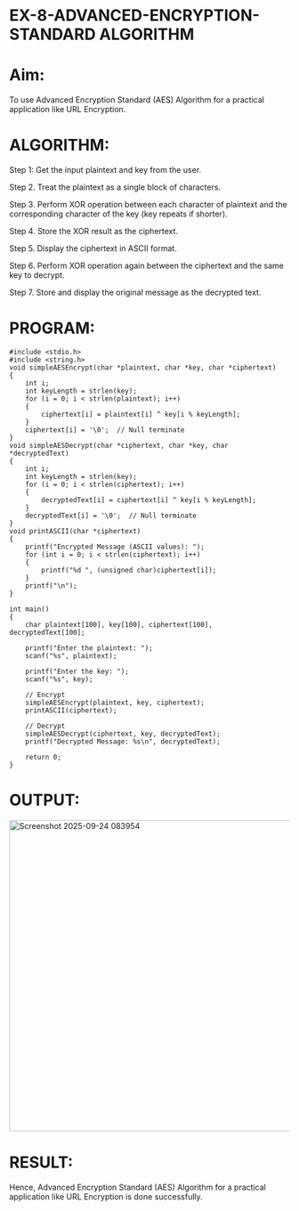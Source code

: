 # EX-8-ADVANCED-ENCRYPTION-STANDARD ALGORITHM
# Aim:
To use Advanced Encryption Standard (AES) Algorithm for a practical application like URL Encryption.

# ALGORITHM:
Step 1: Get the input plaintext and key from the user. 

Step 2. Treat the plaintext as a single block of characters. 

Step 3. Perform XOR operation between each character of plaintext and the corresponding character of the 
key (key repeats if shorter). 

Step 4. Store the XOR result as the ciphertext. 

Step 5. Display the ciphertext in ASCII format. 

Step 6. Perform XOR operation again between the ciphertext and the same key to decrypt. 

Step 7. Store and display the original message as the decrypted text.

# PROGRAM:
```
#include <stdio.h>
#include <string.h>
void simpleAESEncrypt(char *plaintext, char *key, char *ciphertext) 
{
    int i;
    int keyLength = strlen(key);
    for (i = 0; i < strlen(plaintext); i++) 
    {
        ciphertext[i] = plaintext[i] ^ key[i % keyLength];
    }
    ciphertext[i] = '\0';  // Null terminate
}
void simpleAESDecrypt(char *ciphertext, char *key, char *decryptedText) 
{
    int i;
    int keyLength = strlen(key);
    for (i = 0; i < strlen(ciphertext); i++) 
    {
        decryptedText[i] = ciphertext[i] ^ key[i % keyLength];
    }
    decryptedText[i] = '\0';  // Null terminate
}
void printASCII(char *ciphertext) 
{
    printf("Encrypted Message (ASCII values): ");
    for (int i = 0; i < strlen(ciphertext); i++) 
    {
        printf("%d ", (unsigned char)ciphertext[i]);
    }
    printf("\n");
}

int main() 
{
    char plaintext[100], key[100], ciphertext[100], decryptedText[100];

    printf("Enter the plaintext: ");
    scanf("%s", plaintext);

    printf("Enter the key: ");
    scanf("%s", key);

    // Encrypt
    simpleAESEncrypt(plaintext, key, ciphertext);
    printASCII(ciphertext);

    // Decrypt
    simpleAESDecrypt(ciphertext, key, decryptedText);
    printf("Decrypted Message: %s\n", decryptedText);

    return 0;
}

```
# OUTPUT:

<img width="1120" height="559" alt="Screenshot 2025-09-24 083954" src="https://github.com/user-attachments/assets/0c18197d-c212-4469-8c13-3a8ef12d75a9" />

# RESULT:

Hence, Advanced Encryption Standard (AES) Algorithm for a practical application like URL 
Encryption is done successfully.
